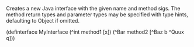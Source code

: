 Creates a new Java interface with the given name and method sigs.
  The method return types and parameter types may be specified with type hints,
  defaulting to Object if omitted.

  (definterface MyInterface
    (^int method1 [x])
    (^Bar method2 [^Baz b ^Quux q]))